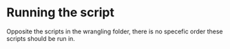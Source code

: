 # Running the script

Opposite the scripts in the wrangling folder, there is no specefic order these scripts should be run in.
